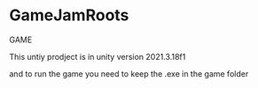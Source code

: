 # GameJamRoots
GAME


This untiy prodject is in unity version 2021.3.18f1

and to run the game you need to keep the .exe in the game folder
